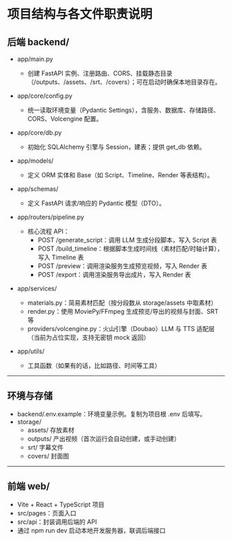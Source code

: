 # 项目结构与各文件职责说明

## 后端 backend/

- app/main.py
  - 创建 FastAPI 实例、注册路由、CORS、挂载静态目录（/outputs、/assets、/srt、/covers）；可在启动时确保本地目录存在。

- app/core/config.py
  - 统一读取环境变量（Pydantic Settings），含服务、数据库、存储路径、CORS、Volcengine 配置。

- app/core/db.py
  - 初始化 SQLAlchemy 引擎与 Session，建表；提供 get_db 依赖。

- app/models/
  - 定义 ORM 实体和 Base（如 Script、Timeline、Render 等表结构）。

- app/schemas/
  - 定义 FastAPI 请求/响应的 Pydantic 模型（DTO）。

- app/routers/pipeline.py
  - 核心流程 API：
    - POST /generate_script：调用 LLM 生成分段脚本，写入 Script 表
    - POST /build_timeline：根据脚本生成时间线（素材匹配/时轴计算），写入 Timeline 表
    - POST /preview：调用渲染服务生成预览视频，写入 Render 表
    - POST /export：调用渲染服务导出成片，写入 Render 表

- app/services/
  - materials.py：简易素材匹配（按分段数从 storage/assets 中取素材）
  - render.py：使用 MoviePy/FFmpeg 生成预览/导出的视频与封面、SRT 等
  - providers/volcengine.py：火山引擎（Doubao）LLM 与 TTS 适配层（当前为占位实现，支持无密钥 mock 返回）

- app/utils/
  - 工具函数（如果有的话，比如路径、时间等工具）

---

## 环境与存储

- backend/.env.example：环境变量示例。复制为项目根 .env 后填写。
- storage/
  - assets/ 存放素材
  - outputs/ 产出视频（首次运行会自动创建，或手动创建）
  - srt/ 字幕文件
  - covers/ 封面图

---

## 前端 web/

- Vite + React + TypeScript 项目
- src/pages：页面入口
- src/api：封装调用后端的 API
- 通过 npm run dev 启动本地开发服务器，联调后端接口